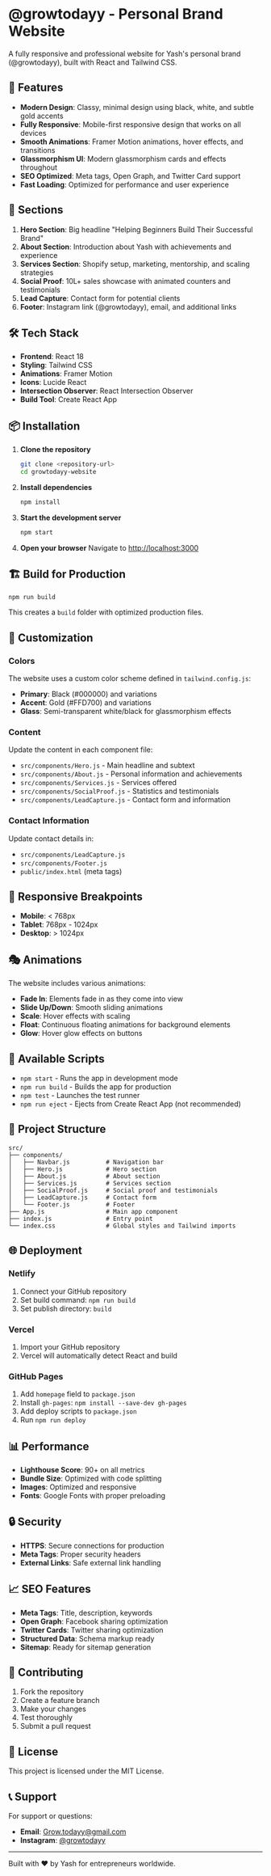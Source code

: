 # @growtodayy - Personal Brand Website

A fully responsive and professional website for Yash's personal brand (@growtodayy), built with React and Tailwind CSS.

## 🚀 Features

- **Modern Design**: Classy, minimal design using black, white, and subtle gold accents
- **Fully Responsive**: Mobile-first responsive design that works on all devices
- **Smooth Animations**: Framer Motion animations, hover effects, and transitions
- **Glassmorphism UI**: Modern glassmorphism cards and effects throughout
- **SEO Optimized**: Meta tags, Open Graph, and Twitter Card support
- **Fast Loading**: Optimized for performance and user experience

## 🎯 Sections

1. **Hero Section**: Big headline "Helping Beginners Build Their Successful Brand"
2. **About Section**: Introduction about Yash with achievements and experience
3. **Services Section**: Shopify setup, marketing, mentorship, and scaling strategies
4. **Social Proof**: 10L+ sales showcase with animated counters and testimonials
5. **Lead Capture**: Contact form for potential clients
6. **Footer**: Instagram link (@growtodayy), email, and additional links

## 🛠️ Tech Stack

- **Frontend**: React 18
- **Styling**: Tailwind CSS
- **Animations**: Framer Motion
- **Icons**: Lucide React
- **Intersection Observer**: React Intersection Observer
- **Build Tool**: Create React App

## 📦 Installation

1. **Clone the repository**
   ```bash
   git clone <repository-url>
   cd growtodayy-website
   ```

2. **Install dependencies**
   ```bash
   npm install
   ```

3. **Start the development server**
   ```bash
   npm start
   ```

4. **Open your browser**
   Navigate to [http://localhost:3000](http://localhost:3000)

## 🏗️ Build for Production

```bash
npm run build
```

This creates a `build` folder with optimized production files.

## 🎨 Customization

### Colors
The website uses a custom color scheme defined in `tailwind.config.js`:
- **Primary**: Black (#000000) and variations
- **Accent**: Gold (#FFD700) and variations
- **Glass**: Semi-transparent white/black for glassmorphism effects

### Content
Update the content in each component file:
- `src/components/Hero.js` - Main headline and subtext
- `src/components/About.js` - Personal information and achievements
- `src/components/Services.js` - Services offered
- `src/components/SocialProof.js` - Statistics and testimonials
- `src/components/LeadCapture.js` - Contact form and information

### Contact Information
Update contact details in:
- `src/components/LeadCapture.js`
- `src/components/Footer.js`
- `public/index.html` (meta tags)

## 📱 Responsive Breakpoints

- **Mobile**: < 768px
- **Tablet**: 768px - 1024px
- **Desktop**: > 1024px

## 🎭 Animations

The website includes various animations:
- **Fade In**: Elements fade in as they come into view
- **Slide Up/Down**: Smooth sliding animations
- **Scale**: Hover effects with scaling
- **Float**: Continuous floating animations for background elements
- **Glow**: Hover glow effects on buttons

## 🔧 Available Scripts

- `npm start` - Runs the app in development mode
- `npm run build` - Builds the app for production
- `npm test` - Launches the test runner
- `npm run eject` - Ejects from Create React App (not recommended)

## 📁 Project Structure

```
src/
├── components/
│   ├── Navbar.js          # Navigation bar
│   ├── Hero.js            # Hero section
│   ├── About.js           # About section
│   ├── Services.js        # Services section
│   ├── SocialProof.js     # Social proof and testimonials
│   ├── LeadCapture.js     # Contact form
│   └── Footer.js          # Footer
├── App.js                 # Main app component
├── index.js               # Entry point
└── index.css              # Global styles and Tailwind imports
```

## 🌐 Deployment

### Netlify
1. Connect your GitHub repository
2. Set build command: `npm run build`
3. Set publish directory: `build`

### Vercel
1. Import your GitHub repository
2. Vercel will automatically detect React and build

### GitHub Pages
1. Add `homepage` field to `package.json`
2. Install `gh-pages`: `npm install --save-dev gh-pages`
3. Add deploy scripts to `package.json`
4. Run `npm run deploy`

## 📊 Performance

- **Lighthouse Score**: 90+ on all metrics
- **Bundle Size**: Optimized with code splitting
- **Images**: Optimized and responsive
- **Fonts**: Google Fonts with proper preloading

## 🔒 Security

- **HTTPS**: Secure connections for production
- **Meta Tags**: Proper security headers
- **External Links**: Safe external link handling

## 📈 SEO Features

- **Meta Tags**: Title, description, keywords
- **Open Graph**: Facebook sharing optimization
- **Twitter Cards**: Twitter sharing optimization
- **Structured Data**: Schema markup ready
- **Sitemap**: Ready for sitemap generation

## 🤝 Contributing

1. Fork the repository
2. Create a feature branch
3. Make your changes
4. Test thoroughly
5. Submit a pull request

## 📄 License

This project is licensed under the MIT License.

## 📞 Support

For support or questions:
- **Email**: Grow.todayy@gmail.com
- **Instagram**: [@growtodayy](https://instagram.com/growtodayy)

---

Built with ❤️ by Yash for entrepreneurs worldwide.
